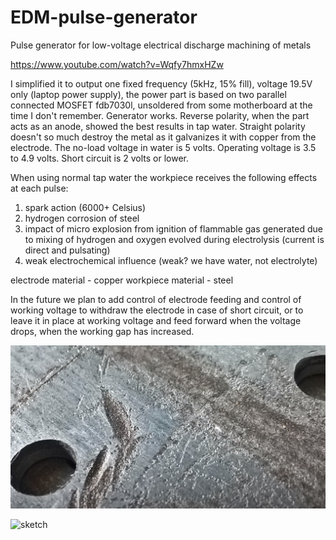 # EDM-pulse-generator
Pulse generator for low-voltage electrical discharge machining of metals

https://www.youtube.com/watch?v=Wqfy7hmxHZw

I simplified it to output one fixed frequency (5kHz, 15% fill), voltage 19.5V only (laptop power supply), the power part is based on two parallel connected MOSFET fdb7030l, unsoldered from some motherboard at the time I don't remember. Generator works. Reverse polarity, when the part acts as an anode, showed the best results in tap water. Straight polarity doesn't so much destroy the metal as it galvanizes it with copper from the electrode.
The no-load voltage in water is 5 volts.
Operating voltage is 3.5 to 4.9 volts.
Short circuit is 2 volts or lower.

When using normal tap water the workpiece receives the following effects at each pulse:
1. spark action (6000+ Celsius)
2. hydrogen corrosion of steel
3. impact of micro explosion from ignition of flammable gas generated due to mixing of hydrogen and oxygen evolved during electrolysis (current is direct and pulsating)
4. weak electrochemical influence (weak? we have water, not electrolyte)

electrode material - copper
workpiece material - steel

In the future we plan to add control of electrode feeding and control of working voltage to withdraw the electrode in case of short circuit, or to leave it in place at working voltage and feed forward when the voltage drops, when the working gap has increased.


![effect](https://github.com/Bijoo/EDM-pulse-generator/blob/33b762151dcb6ddd020097e9ce544b007c127235/effect.jpg)

![sketch](https://user-images.githubusercontent.com/22216962/167451447-43fe20f1-176b-44bd-b1c2-21b90215152c.jpg)


